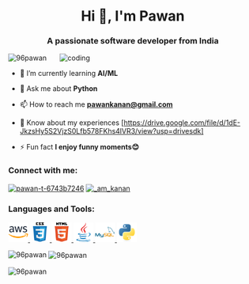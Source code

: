 <h1 align="center">Hi 👋, I'm Pawan</h1>
<h3 align="center">A passionate software developer from India</h3>

<img align="right" alt="coding" width="400" src="https://media.licdn.com/dms/image/D4D12AQH4mcQALwgZ7Q/article-cover_image-shrink_600_2000/0/1691989932071?e=2147483647&v=beta&t=uwm5lxFiqURXuzG_xnf9hrIr-_sojSaQ4ggruUAYsmU">

<p align="left"> <img src="https://komarev.com/ghpvc/?username=96pawan&label=Profile%20views&color=0e75b6&style=flat" alt="96pawan" /> </p>

- 🌱 I’m currently learning **AI/ML**

- 💬 Ask me about **Python**

- 📫 How to reach me **pawankanan@gmail.com**

- 📄 Know about my experiences [https://drive.google.com/file/d/1dE-JkzsHy5S2VjzS0Lfb578FKhs4lVR3/view?usp=drivesdk]

- ⚡ Fun fact **I enjoy funny moments😊**

<h3 align="left">Connect with me:</h3>
<p align="left">
<a href="https://linkedin.com/in/pawan-t-6743b7246" target="blank"><img align="center" src="https://raw.githubusercontent.com/rahuldkjain/github-profile-readme-generator/master/src/images/icons/Social/linked-in-alt.svg" alt="pawan-t-6743b7246" height="30" width="40" /></a>
<a href="https://instagram.com/_am_kanan" target="blank"><img align="center" src="https://raw.githubusercontent.com/rahuldkjain/github-profile-readme-generator/master/src/images/icons/Social/instagram.svg" alt="_am_kanan" height="30" width="40" /></a>
</p>

<h3 align="left">Languages and Tools:</h3>
<p align="left"> <a href="https://aws.amazon.com" target="_blank" rel="noreferrer"> <img src="https://raw.githubusercontent.com/devicons/devicon/master/icons/amazonwebservices/amazonwebservices-original-wordmark.svg" alt="aws" width="40" height="40"/> </a> <a href="https://www.w3schools.com/css/" target="_blank" rel="noreferrer"> <img src="https://raw.githubusercontent.com/devicons/devicon/master/icons/css3/css3-original-wordmark.svg" alt="css3" width="40" height="40"/> </a> <a href="https://www.w3.org/html/" target="_blank" rel="noreferrer"> <img src="https://raw.githubusercontent.com/devicons/devicon/master/icons/html5/html5-original-wordmark.svg" alt="html5" width="40" height="40"/> </a> <a href="https://www.java.com" target="_blank" rel="noreferrer"> <img src="https://raw.githubusercontent.com/devicons/devicon/master/icons/java/java-original.svg" alt="java" width="40" height="40"/> </a> <a href="https://www.mysql.com/" target="_blank" rel="noreferrer"> <img src="https://raw.githubusercontent.com/devicons/devicon/master/icons/mysql/mysql-original-wordmark.svg" alt="mysql" width="40" height="40"/> </a> <a href="https://www.python.org" target="_blank" rel="noreferrer"> <img src="https://raw.githubusercontent.com/devicons/devicon/master/icons/python/python-original.svg" alt="python" width="40" height="40"/> </a> </p>

<p><img align="left" src="https://github-readme-stats.vercel.app/api/top-langs?username=96pawan&show_icons=true&locale=en&layout=compact" alt="96pawan" /></p>

<p>&nbsp;<img align="center" src="https://github-readme-stats.vercel.app/api?username=96pawan&show_icons=true&locale=en" alt="96pawan" /></p>

<p><img align="center" src="https://github-readme-streak-stats.herokuapp.com/?user=96pawan&" alt="96pawan" /></p>
